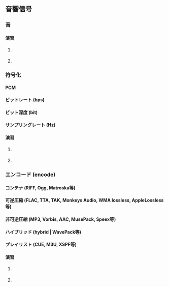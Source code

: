 <h2>音響信号</h2>
<p></p>

<section>
  <h3>音</h3>
  <p></p>
  
  <h4 class="practice">演習</h4>
  <ol>
    <li><p></p></li>
    <li><p></p></li>
  </ol>
</section>

<section>
  <h3>符号化</h3>
  <p></p>
  
  <h4>PCM</h4>
  <p></p>
  
  <!--<h4>ADPCM</h4>
  <p></p>
  
  <h4>PDM (DSD)</h4>
  <p></p>-->
  
  <h4>ビットレート (bps)</h4>
  <p></p>
  
  <h4>ビット深度 (bit)</h4>
  <p></p>
  
  <h4>サンプリングレート (Hz)</h4>
  <p></p>
  
  <h4 class="practice">演習</h4>
  <ol>
    <li><p></p></li>
    <li><p></p></li>
  </ol>
</section>

<section>
  <h3>エンコード (encode)</h3>
  <p></p>
  
  <h4>コンテナ (RIFF, Ogg, Matroska等)</h4>
  <p></p>
  
  <h4>可逆圧縮 (FLAC, TTA, TAK, Monkeys Audio, WMA lossless, AppleLossless等)</h4>
  <p></p>
  
  <h4>非可逆圧縮 (MP3, Vorbis, AAC, MusePack, Speex等)</h4>
  <p></p>
  
  <h4>ハイブリッド (hybrid | WavePack等)</h4>
  <p></p>
  
  <h4>プレイリスト (CUE, M3U, XSPF等)</h4>
  <p></p>
  
  <h4 class="practice">演習</h4>
  <ol>
    <li><p></p></li>
    <li><p></p></li>
  </ol>
</section>